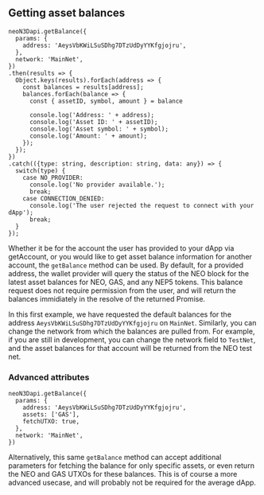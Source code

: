 ## Getting asset balances

```
neoN3Dapi.getBalance({
  params: {
    address: 'AeysVbKWiLSuSDhg7DTzUdDyYYKfgjojru',
  },
  network: 'MainNet',
})
.then(results => {
  Object.keys(results).forEach(address => {
    const balances = results[address];
    balances.forEach(balance => {
      const { assetID, symbol, amount } = balance

      console.log('Address: ' + address);
      console.log('Asset ID: ' + assetID);
      console.log('Asset symbol: ' + symbol);
      console.log('Amount: ' + amount);
    });
  });
})
.catch(({type: string, description: string, data: any}) => {
  switch(type) {
    case NO_PROVIDER:
      console.log('No provider available.');
      break;
    case CONNECTION_DENIED:
      console.log('The user rejected the request to connect with your dApp');
      break;
  }
});
```

Whether it be for the account the user has provided to your dApp via getAccount, or you would like to get asset balance information for another account, the `getBalance` method can be used. By default, for a provided address, the wallet provider will query the status of the NEO block for the latest asset balances for NEO, GAS, and any NEP5 tokens. This balance request does not require permission from the user, and will return the balances immidiately in the resolve of the returned Promise.

In this first example, we have requested the default balances for the address `AeysVbKWiLSuSDhg7DTzUdDyYYKfgjojru` on `MainNet`. Similarly, you can change the network from which the balances are pulled from. For example, if you are still in development, you can change the network field to `TestNet`, and the asset balances for that account will be returned from the NEO test net.

### Advanced attributes

```
neoN3Dapi.getBalance({
  params: {
    address: 'AeysVbKWiLSuSDhg7DTzUdDyYYKfgjojru',
    assets: ['GAS'],
    fetchUTXO: true,
  },
  network: 'MainNet',
})
```

Alternatively, this same `getBalance` method can accept additional parameters for fetching the balance for only specific assets, or even return the NEO and GAS UTXOs for these balances. This is of course a more advanced usecase, and will probably not be required for the average dApp.
